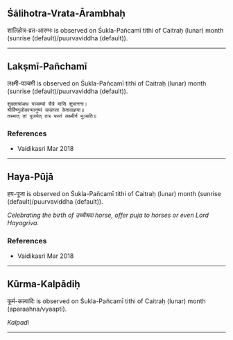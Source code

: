 ## Śālihotra-Vrata-Ārambhaḥ
शालिहोत्र-व्रत-आरम्भः is observed on Śukla-Pañcamī tithi of Caitraḥ (lunar) month (sunrise (default)/puurvaviddha (default)).



---
## Lakṣmī-Pañchamī
लक्ष्मी-पञ्चमी is observed on Śukla-Pañcamī tithi of Caitraḥ (lunar) month (sunrise (default)/puurvaviddha (default)).



```
शुक्लायांअथ पञ्चम्यां चैत्रे मासि शुभानना।
श्रीर्विष्णुलोकान्मानुष्यं सम्प्राप्ता केशवाज्ञया॥
तस्मात् तां पूजयेत् तत्र यस्तं लक्ष्मीर्न मुञ्चति॥
```
### References
* Vaidikasri Mar 2018


---
## Haya-Pūjā
हय-पूजा is observed on Śukla-Pañcamī tithi of Caitraḥ (lunar) month (sunrise (default)/puurvaviddha (default)).

_Celebrating the birth of उच्चैश्रवा horse, offer puja to horses or even Lord Hayagriva._
### References
* Vaidikasri Mar 2018


---
## Kūrma-Kalpādiḥ
कूर्म-कल्पादिः is observed on Śukla-Pañcamī tithi of Caitraḥ (lunar) month (aparaahna/vyaapti).

_Kalpadi_

---
